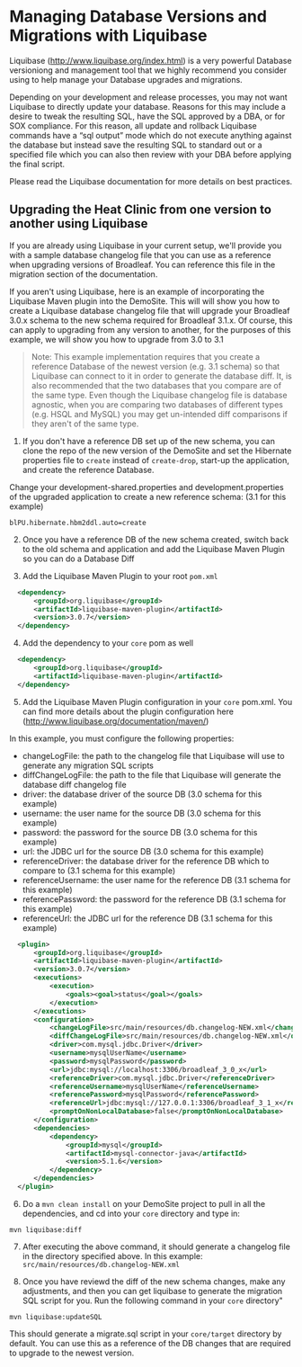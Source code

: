 # Managing Database Versions and Migrations with Liquibase

Liquibase (http://www.liquibase.org/index.html) is a very powerful Database versioniong and management tool that we highly recommend you consider using to help manage your Database upgrades and migrations.

Depending on your development and release processes, you may not want Liquibase to directly update your database. Reasons for this may include a desire to tweak the resulting SQL, have the SQL approved by a DBA, or for SOX compliance. For this reason, all update and rollback Liquibase commands have a “sql output” mode which do not execute anything against the database but instead save the resulting SQL to standard out or a specified file which you can also then review with your DBA before applying the final script.

Please read the Liquibase documentation for more details on best practices.

## Upgrading the Heat Clinic from one version to another using Liquibase

If you are already using Liquibase in your current setup, we'll provide you with a sample database changelog file that
you can use as a reference when upgrading versions of Broadleaf. You can reference this file in the migration section of the documentation.

If you aren't using Liquibase, here is an example of incorporating the Liquibase Maven plugin into the DemoSite. This will will show you how to create a Liquibase database changelog file that will upgrade your Broadleaf 3.0.x schema to the new schema required for Broadleaf 3.1.x. Of course, this can apply to upgrading from any version to another, for the purposes of this example, we will show you how to upgrade from 3.0 to 3.1

> Note: This example implementation requires that you create a reference Database of the newest version (e.g. 3.1 schema) so that Liquibase can connect to it in order to generate the database diff. It, is also recommended that the two databases that you compare are of the same type. Even though the Liquibase changelog file is database agnostic, when you are comparing two databases of different types (e.g. HSQL and MySQL) you may get un-intended diff comparisons if they aren't of the same type.

1) If you don't have a reference DB set up of the new schema, you can clone the repo of the new version of the DemoSite and set the Hibernate properties file to `create` instead of `create-drop`, start-up the application, and create the reference Database. 

Change your development-shared.properties and development.properties of the upgraded application to create a new reference schema: (3.1 for this example)

```properties
blPU.hibernate.hbm2ddl.auto=create
```

2) Once you have a reference DB of the new schema created, switch back to the old schema and application and add the Liquibase Maven Plugin so you can do a Database Diff

3) Add the Liquibase Maven Plugin to your root `pom.xml`

```xml
  <dependency>
      <groupId>org.liquibase</groupId>
      <artifactId>liquibase-maven-plugin</artifactId>
      <version>3.0.7</version>
  </dependency>
```

4) Add the dependency to your `core` pom as well

```xml
  <dependency>
      <groupId>org.liquibase</groupId>
      <artifactId>liquibase-maven-plugin</artifactId>
  </dependency>
```

5) Add the Liquibase Maven Plugin configuration in your `core` pom.xml. You can find more details about the plugin configuration here (http://www.liquibase.org/documentation/maven/)

In this example, you must configure the following properties:

- changeLogFile: the path to the changelog file that Liquibase will use to generate any migration SQL scripts
- diffChangeLogFile: the path to the file that Liquibase will generate the database diff changelog file
- driver: the database driver of the source DB (3.0 schema for this example)
- username: the user name for the source DB (3.0 schema for this example)
- password: the password for the source DB (3.0 schema for this example)
- url: the JDBC url for the source DB (3.0 schema for this example)
- referenceDriver: the database driver for the reference DB which to compare to (3.1 schema for this example)
- referenceUsername: the user name for the reference DB (3.1 schema for this example)
- referencePassword: the password for the reference DB (3.1 schema for this example)
- referenceUrl: the JDBC url for the reference DB (3.1 schema for this example)

```xml
  <plugin>
      <groupId>org.liquibase</groupId>
      <artifactId>liquibase-maven-plugin</artifactId>
      <version>3.0.7</version>
      <executions>
          <execution>
              <goals><goal>status</goal></goals>
          </execution>
      </executions>
      <configuration>
          <changeLogFile>src/main/resources/db.changelog-NEW.xml</changeLogFile>
          <diffChangeLogFile>src/main/resources/db.changelog-NEW.xml</diffChangeLogFile>
          <driver>com.mysql.jdbc.Driver</driver>
          <username>mysqlUserName</username>
          <password>mysqlPassword</password>
          <url>jdbc:mysql://localhost:3306/broadleaf_3_0_x</url>
          <referenceDriver>com.mysql.jdbc.Driver</referenceDriver>
          <referenceUsername>mysqlUserName</referenceUsername>
          <referencePassword>mysqlPassword</referencePassword>
          <referenceUrl>jdbc:mysql://127.0.0.1:3306/broadleaf_3_1_x</referenceUrl>
          <promptOnNonLocalDatabase>false</promptOnNonLocalDatabase>
      </configuration>
      <dependencies>
          <dependency>
              <groupId>mysql</groupId>
              <artifactId>mysql-connector-java</artifactId>
              <version>5.1.6</version>
          </dependency>
      </dependencies>
  </plugin>
```

6) Do a `mvn clean install` on your DemoSite project to pull in all the dependencies, and cd into your `core` directory and type in:

```text
mvn liquibase:diff
```

7) After executing the above command, it should generate a changelog file in the directory specified above. In this example: `src/main/resources/db.changelog-NEW.xml`

8) Once you have reviewd the diff of the new schema changes, make any adjustments, and then you can get liquibase to generate the migration SQL script for you. Run the following command in your `core` directory"

```text
mvn liquibase:updateSQL
```

This should generate a migrate.sql script in your `core/target` directory by default. You can use this as a reference of the DB changes that are required to upgrade to the newest version.


